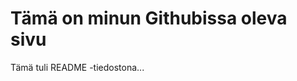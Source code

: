 <!DOCTYPE html>
<html>
<head>
<title>Heinin sivu</title>
</head>
<body>

<h1>Tämä on minun Githubissa oleva sivu</h1>
<p>Tämä tuli README -tiedostona...</p>

</body>
</html>
